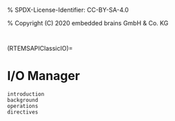 % SPDX-License-Identifier: CC-BY-SA-4.0

% Copyright (C) 2020 embedded brains GmbH & Co. KG

```{index} device drivers
```

```{index} IO Manager
```

(RTEMSAPIClassicIO)=

# I/O Manager

```{toctree}
introduction
background
operations
directives
```
